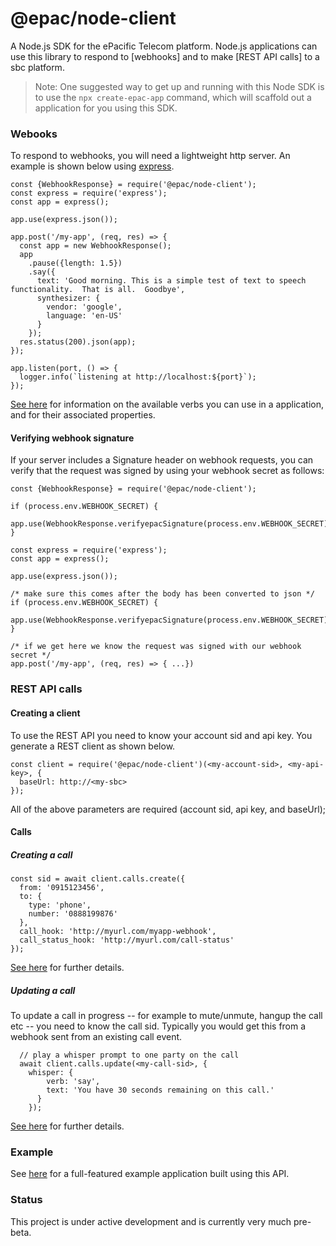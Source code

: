 # @epac/node-client

A Node.js SDK for the ePacific Telecom platform.  Node.js applications can use this library to respond to [webhooks] and to make [REST API calls] to a sbc platform.

> Note: One suggested way to get up and running with this Node SDK is to use the `npx create-epac-app` command, which will scaffold out a application for you using this SDK.

### Webooks
To respond to webhooks, you will need a lightweight http server.  An example is shown below using [express](expressjs.com).
```
const {WebhookResponse} = require('@epac/node-client');
const express = require('express');
const app = express();

app.use(express.json());

app.post('/my-app', (req, res) => {
  const app = new WebhookResponse();
  app
    .pause({length: 1.5})
    .say({
      text: 'Good morning. This is a simple test of text to speech functionality.  That is all.  Goodbye',
      synthesizer: {
        vendor: 'google',
        language: 'en-US'
      }
    });
  res.status(200).json(app);
});

app.listen(port, () => {
  logger.info(`listening at http://localhost:${port}`);
});
```
[See here](https://platform.epacific.net/docs) for information on the available verbs you can use in a application, and for their associated properties.

#### Verifying webhook signature
If your server includes a Signature header on webhook requests, you can verify that the request was signed by using your webhook secret as follows:

```
const {WebhookResponse} = require('@epac/node-client');

if (process.env.WEBHOOK_SECRET) {
  app.use(WebhookResponse.verifyepacSignature(process.env.WEBHOOK_SECRET));
}

const express = require('express');
const app = express();

app.use(express.json());

/* make sure this comes after the body has been converted to json */
if (process.env.WEBHOOK_SECRET) {
  app.use(WebhookResponse.verifyepacSignature(process.env.WEBHOOK_SECRET));
}

/* if we get here we know the request was signed with our webhook secret */
app.post('/my-app', (req, res) => { ...})
```

### REST API calls

#### Creating a client
To use the REST API you need to know your account sid and api key.  You generate a REST client as shown below.
```
const client = require('@epac/node-client')(<my-account-sid>, <my-api-key>, {
  baseUrl: http://<my-sbc>
});
```

All of the above parameters are required (account sid, api key, and baseUrl);

#### Calls
##### Creating a call
```
const sid = await client.calls.create({
  from: '0915123456',
  to: {
    type: 'phone',
    number: '0888199876'
  },
  call_hook: 'http://myurl.com/myapp-webhook',
  call_status_hook: 'http://myurl.com/call-status'
});
```
[See here](https://platform.epacific.net/docs/rest-calls.html#create-call) for further details.

##### Updating a call
To update a call in progress -- for example to mute/unmute, hangup the call etc -- you need to know the call sid.  Typically you would get this from a webhook sent from an existing call event.

```
  // play a whisper prompt to one party on the call
  await client.calls.update(<my-call-sid>, {
    whisper: {
        verb: 'say',
        text: 'You have 30 seconds remaining on this call.'
      }
    });
```
[See here](https://platform.epacific.net/docs/rest-calls.html#update-call) for further details.

### Example 

See [here](https://github.com/epacificnet/epac-node-example-app) for a full-featured example application built using this API.

### Status
This project is under active development and is currently very much pre-beta.